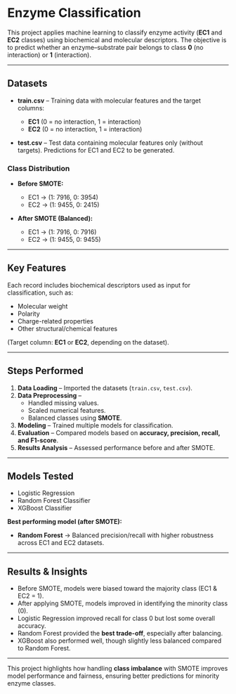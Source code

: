 # Enzyme Classification  

This project applies machine learning to classify enzyme activity (**EC1** and **EC2** classes) using biochemical and molecular descriptors. The objective is to predict whether an enzyme–substrate pair belongs to class **0** (no interaction) or **1** (interaction).  

---

## Datasets  
- **train.csv** – Training data with molecular features and the target columns:  
  - **EC1** (0 = no interaction, 1 = interaction)  
  - **EC2** (0 = no interaction, 1 = interaction)  

- **test.csv** – Test data containing molecular features only (without targets). Predictions for EC1 and EC2 to be generated.   

### Class Distribution  

- **Before SMOTE:**  
  - EC1 → (1: 7916, 0: 3954)  
  - EC2 → (1: 9455, 0: 2415)  

- **After SMOTE (Balanced):**  
  - EC1 → (1: 7916, 0: 7916)  
  - EC2 → (1: 9455, 0: 9455)  

---

##  Key Features  

Each record includes biochemical descriptors used as input for classification, such as:  

- Molecular weight  
- Polarity  
- Charge-related properties  
- Other structural/chemical features  

(Target column: **EC1** or **EC2**, depending on the dataset).  

---

## Steps Performed  

1. **Data Loading** – Imported the datasets (`train.csv`, `test.csv`).  
2. **Data Preprocessing** –  
   - Handled missing values.  
   - Scaled numerical features.  
   - Balanced classes using **SMOTE**.  
3. **Modeling** – Trained multiple models for classification.  
4. **Evaluation** – Compared models based on **accuracy, precision, recall, and F1-score**.  
5. **Results Analysis** – Assessed performance before and after SMOTE.  

---

##  Models Tested  

- Logistic Regression  
- Random Forest Classifier  
- XGBoost Classifier  

 **Best performing model (after SMOTE):**  
- **Random Forest** → Balanced precision/recall with higher robustness across EC1 and EC2 datasets.  

---

## Results & Insights  

- Before SMOTE, models were biased toward the majority class (EC1 & EC2 = 1).  
- After applying SMOTE, models improved in identifying the minority class (0).  
- Logistic Regression improved recall for class 0 but lost some overall accuracy.  
- Random Forest provided the **best trade-off**, especially after balancing.  
- XGBoost also performed well, though slightly less balanced compared to Random Forest.  

---

 This project highlights how handling **class imbalance** with SMOTE improves model performance and fairness, ensuring better predictions for minority enzyme classes.  

